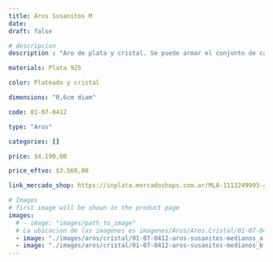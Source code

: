 ```yaml
---
title: Aros Susanitos M
date: 
draft: false

# descripcion
description : "Aro de plata y cristal. Se puede armar el conjunto de cadena y dije haciendo juego"

materials: Plata 925

color: Plateado y cristal

dimensions: "0,6cm diam"

code: 01-07-0412

type: "Aros"

categories: []

price: $4.190,00

price_eftvo: $3.560,00

link_mercado_shop: https://inplata.mercadoshops.com.ar/MLA-1113249993-aros-en-plata-925-y-cristal-punto-de-luz-susanitos-m-_JM

# Images
# first image will be shown in the product page
images:
  # - image: "images/path_to_image"
  # La ubicacion de las imagenes es imagenes/Aros/Aros.Cristal/01-07-0412-aros-susanitos-m
  - image: "./images/aros/cristal/01-07-0412-aros-susanitos-medianos_a.JPG"
  - image: "./images/aros/cristal/01-07-0412-aros-susanitos-medianos_b.JPG"
---
```


